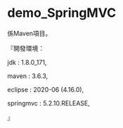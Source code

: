 # demo_SpringMVC
係Maven項目。

『開發環境：

jdk : 1.8.0_171,

maven : 3.6.3,

eclipse : 2020-06 (4.16.0),

springmvc : 5.2.10.RELEASE,

』

